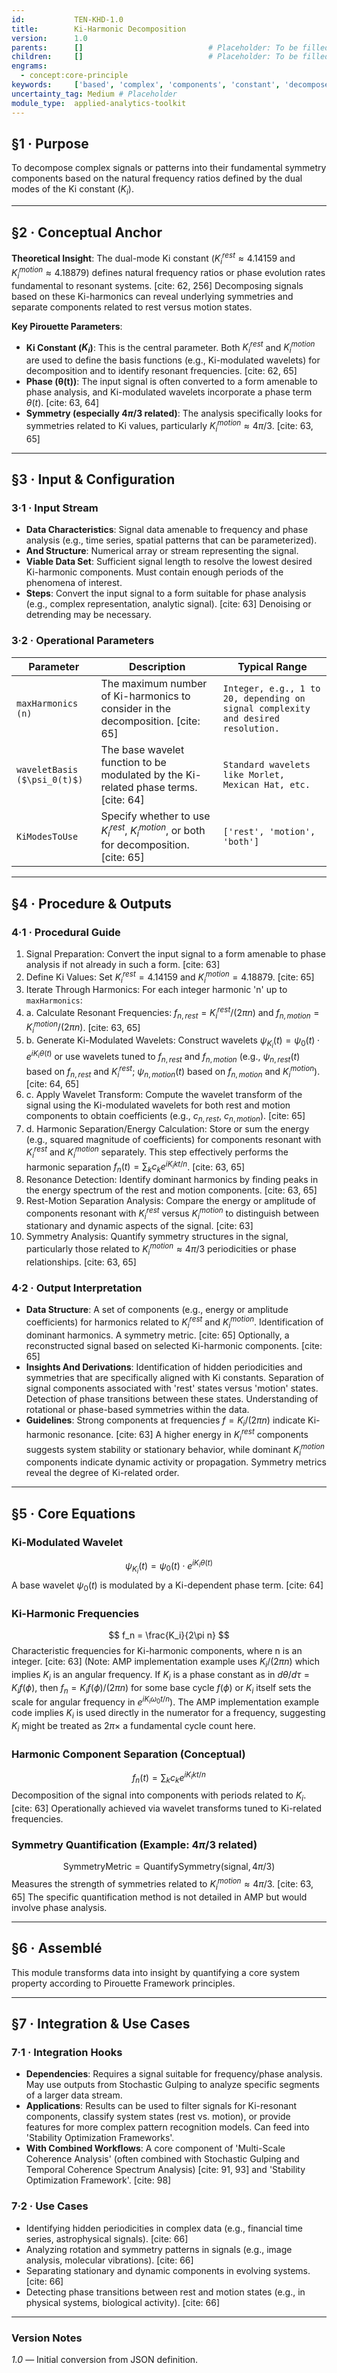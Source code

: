 ```yaml
---
id:           TEN-KHD-1.0
title:        Ki-Harmonic Decomposition
version:      1.0
parents:      []                            # Placeholder: To be filled manually
children:     []                            # Placeholder: To be filled manually
engrams:
  - concept:core-principle
keywords:     ['based', 'complex', 'components', 'constant', 'decompose', 'decomposition']
uncertainty_tag: Medium # Placeholder
module_type:  applied-analytics-toolkit
---
```


## §1 · Purpose
To decompose complex signals or patterns into their fundamental symmetry components based on the natural frequency ratios defined by the dual modes of the Ki constant ($K_i$).

---

## §2 · Conceptual Anchor
**Theoretical Insight**: The dual-mode Ki constant ($K_i^{rest} \approx 4.14159$ and $K_i^{motion} \approx 4.18879$) defines natural frequency ratios or phase evolution rates fundamental to resonant systems. [cite: 62, 256] Decomposing signals based on these Ki-harmonics can reveal underlying symmetries and separate components related to rest versus motion states.

**Key Pirouette Parameters**:
* **Ki Constant ($K_i$)**: This is the central parameter. Both $K_i^{rest}$ and $K_i^{motion}$ are used to define the basis functions (e.g., Ki-modulated wavelets) for decomposition and to identify resonant frequencies. [cite: 62, 65]
* **Phase (θ(t))**: The input signal is often converted to a form amenable to phase analysis, and Ki-modulated wavelets incorporate a phase term $\theta(t)$. [cite: 63, 64]
* **Symmetry (especially $4\pi/3$ related)**: The analysis specifically looks for symmetries related to Ki values, particularly $K_i^{motion} \approx 4\pi/3$. [cite: 63, 65]

---

## §3 · Input & Configuration
### 3·1 · Input Stream
* **Data Characteristics**: Signal data amenable to frequency and phase analysis (e.g., time series, spatial patterns that can be parameterized).
* **And Structure**: Numerical array or stream representing the signal.
* **Viable Data Set**: Sufficient signal length to resolve the lowest desired Ki-harmonic components. Must contain enough periods of the phenomena of interest.
* **Steps**: Convert the input signal to a form suitable for phase analysis (e.g., complex representation, analytic signal). [cite: 63] Denoising or detrending may be necessary.

### 3·2 · Operational Parameters
| Parameter | Description | Typical Range |
|-----------|-------------|---------------|
| `maxHarmonics (n)` | The maximum number of Ki-harmonics to consider in the decomposition. [cite: 65] | `Integer, e.g., 1 to 20, depending on signal complexity and desired resolution.` |
| `waveletBasis ($\psi_0(t)$)` | The base wavelet function to be modulated by the Ki-related phase terms. [cite: 64] | `Standard wavelets like Morlet, Mexican Hat, etc.` |
| `KiModesToUse` | Specify whether to use $K_i^{rest}$, $K_i^{motion}$, or both for decomposition. [cite: 65] | `['rest', 'motion', 'both']` |

---

## §4 · Procedure & Outputs
### 4·1 · Procedural Guide
1. Signal Preparation: Convert the input signal to a form amenable to phase analysis if not already in such a form. [cite: 63]
2. Define Ki Values: Set $K_i^{rest} = 4.14159$ and $K_i^{motion} = 4.18879$. [cite: 65]
3. Iterate Through Harmonics: For each integer harmonic 'n' up to `maxHarmonics`:
4.   a. Calculate Resonant Frequencies: $f_{n,rest} = K_i^{rest}/(2\pi n)$ and $f_{n,motion} = K_i^{motion}/(2\pi n)$. [cite: 63, 65]
5.   b. Generate Ki-Modulated Wavelets: Construct wavelets $\psi_{K_i}(t) = \psi_0(t) \cdot e^{iK_i\theta(t)}$ or use wavelets tuned to $f_{n,rest}$ and $f_{n,motion}$ (e.g., $\psi_{n,rest}(t)$ based on $f_{n,rest}$ and $K_i^{rest}$; $\psi_{n,motion}(t)$ based on $f_{n,motion}$ and $K_i^{motion}$). [cite: 64, 65]
6.   c. Apply Wavelet Transform: Compute the wavelet transform of the signal using the Ki-modulated wavelets for both rest and motion components to obtain coefficients (e.g., $c_{n,rest}$, $c_{n,motion}$). [cite: 65]
7.   d. Harmonic Separation/Energy Calculation: Store or sum the energy (e.g., squared magnitude of coefficients) for components resonant with $K_i^{rest}$ and $K_i^{motion}$ separately. This step effectively performs the harmonic separation $f_n(t)=\sum_{k}c_k e^{iK_i kt/n}$. [cite: 63, 65]
8. Resonance Detection: Identify dominant harmonics by finding peaks in the energy spectrum of the rest and motion components. [cite: 63, 65]
9. Rest-Motion Separation Analysis: Compare the energy or amplitude of components resonant with $K_i^{rest}$ versus $K_i^{motion}$ to distinguish between stationary and dynamic aspects of the signal. [cite: 63]
10. Symmetry Analysis: Quantify symmetry structures in the signal, particularly those related to $K_i^{motion} \approx 4\pi/3$ periodicities or phase relationships. [cite: 63, 65]

### 4·2 · Output Interpretation
* **Data Structure**: A set of components (e.g., energy or amplitude coefficients) for harmonics related to $K_i^{rest}$ and $K_i^{motion}$. Identification of dominant harmonics. A symmetry metric. [cite: 65] Optionally, a reconstructed signal based on selected Ki-harmonic components. [cite: 65]
* **Insights And Derivations**: Identification of hidden periodicities and symmetries that are specifically aligned with Ki constants. Separation of signal components associated with 'rest' states versus 'motion' states. Detection of phase transitions between these states. Understanding of rotational or phase-based symmetries within the data.
* **Guidelines**: Strong components at frequencies $f = K_i/(2\pi n)$ indicate Ki-harmonic resonance. [cite: 63] A higher energy in $K_i^{rest}$ components suggests system stability or stationary behavior, while dominant $K_i^{motion}$ components indicate dynamic activity or propagation. Symmetry metrics reveal the degree of Ki-related order.

---

## §5 · Core Equations
### Ki-Modulated Wavelet
$$ \psi_{K_i}(t) = \psi_0(t) \cdot e^{iK_i\theta(t)} $$
A base wavelet $\psi_0(t)$ is modulated by a Ki-dependent phase term. [cite: 64]

### Ki-Harmonic Frequencies
$$ f_n = \frac{K_i}{2\pi n} $$
Characteristic frequencies for Ki-harmonic components, where n is an integer. [cite: 63] (Note: AMP implementation example uses $K_i/(2\pi n)$ which implies $K_i$ is an angular frequency. If $K_i$ is a phase constant as in $d\theta/d\tau = K_i f(\phi)$, then $f_n = K_i f(\phi)/(2\pi n)$ for some base cycle $f(\phi)$ or $K_i$ itself sets the scale for angular frequency in $e^{i K_i \omega_0 t / n}$). The AMP implementation example code implies $K_i$ is used directly in the numerator for a frequency, suggesting $K_i$ might be treated as $2\pi \times$ a fundamental cycle count here.

### Harmonic Component Separation (Conceptual)
$$ f_n(t) = \sum_k c_k e^{iK_i kt/n} $$
Decomposition of the signal into components with periods related to $K_i$. [cite: 63] Operationally achieved via wavelet transforms tuned to Ki-related frequencies.

### Symmetry Quantification (Example: $4\pi/3$ related)
$$ \text{SymmetryMetric} = \text{QuantifySymmetry}(\text{signal}, 4\pi/3) $$
Measures the strength of symmetries related to $K_i^{motion} \approx 4\pi/3$. [cite: 63, 65] The specific quantification method is not detailed in AMP but would involve phase analysis.

---

## §6 · Assemblé
This module transforms data into insight by quantifying a core system property according to Pirouette Framework principles.

---

## §7 · Integration & Use Cases
### 7·1 · Integration Hooks
* **Dependencies**: Requires a signal suitable for frequency/phase analysis. May use outputs from Stochastic Gulping to analyze specific segments of a larger data stream.
* **Applications**: Results can be used to filter signals for Ki-resonant components, classify system states (rest vs. motion), or provide features for more complex pattern recognition models. Can feed into 'Stability Optimization Frameworks'.
* **With Combined Workflows**: A core component of 'Multi-Scale Coherence Analysis' (often combined with Stochastic Gulping and Temporal Coherence Spectrum Analysis) [cite: 91, 93] and 'Stability Optimization Framework'. [cite: 98]

### 7·2 · Use Cases
* Identifying hidden periodicities in complex data (e.g., financial time series, astrophysical signals). [cite: 66]
* Analyzing rotation and symmetry patterns in signals (e.g., image analysis, molecular vibrations). [cite: 66]
* Separating stationary and dynamic components in evolving systems. [cite: 66]
* Detecting phase transitions between rest and motion states (e.g., in physical systems, biological activity). [cite: 66]

---

### Version Notes
*1.0* — Initial conversion from JSON definition.
